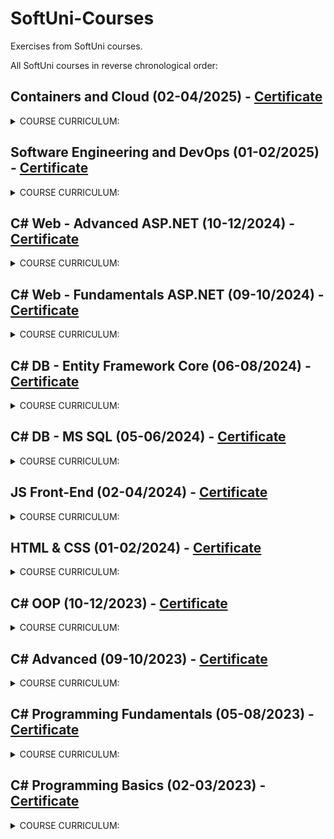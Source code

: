 # SoftUni-Courses
Exercises from SoftUni courses.

All SoftUni courses in reverse chronological order:
## Containers and Cloud (02-04/2025) - [Certificate](https://softuni.bg/certificates/details/242435/a44c6e1f)
<details>
  <summary>COURSE CURRICULUM:</summary>

  :white_check_mark: Linux and Linux Shell - Part I

  :white_check_mark: Linux and Linux Shell - Part II

  :white_check_mark: Containers and Docker

  :white_check_mark: Docker Compose and Container Orchestration

  :white_check_mark: Cloud Computing

  :white_check_mark: Infrastructure as Code

  :white_check_mark: App Monitoring Tools
</details>

## Software Engineering and DevOps (01-02/2025) - [Certificate](https://softuni.bg/certificates/details/238864/a6f48543)
<details>
  <summary>COURSE CURRICULUM:</summary>

  :white_check_mark: Software Engineering Fundamentals

  :white_check_mark: Introduction to DevOps and Software Development Methodologies

  :white_check_mark: Version Control with Git

  :white_check_mark: Automated Testing

  :white_check_mark: Continuous Integration and Continuous Delivery (CI/CD) with GiHub Actions

  :white_check_mark: Continuous Integration and Continuous Delivery (CI/CD) with Jenkins

  :white_check_mark: Development Workflow

  :white_check_mark: Software Development Methodologies
</details>

## C# Web - Advanced ASP.NET (10-12/2024) - [Certificate](https://softuni.bg/certificates/details/232774/175fc259)
<details>
  <summary>COURSE CURRICULUM:</summary>

  :white_check_mark: Routing and Binding, Views, DI and Services

  :white_check_mark: Application Flow, Filters & Middleware

  :white_check_mark: Web API

  :white_check_mark: Web Application Security and ASP.NET Core

  :white_check_mark: ASP.NET Core Identity, External Login and JSON Web Tokens

  :white_check_mark: Project Architecture

  :white_check_mark: Testing

  :white_check_mark: Advanced Topics

  :white_check_mark: SignalR

  :white_check_mark: Azure, Deployment and CI
</details>

## C# Web - Fundamentals ASP.NET (09-10/2024) - [Certificate](https://softuni.bg/certificates/details/228329/31231b7b)
<details>
  <summary>COURSE CURRICULUM:</summary>

  :white_check_mark: Internet Explained

  :white_check_mark: HTTP Protocol

  :white_check_mark: ASP.NET Core Introduction

  :white_check_mark: ASP.NET and Databases

  :white_check_mark: State Management & Asynchronous Processing

  :white_check_mark: ASP.NET Core Identity
</details>

## C# DB - Entity Framework Core (06-08/2024) - [Certificate](https://softuni.bg/certificates/details/221122/a9070d78)
<details>
  <summary>COURSE CURRICULUM:</summary>
  
  :white_check_mark: ORM Fundamentals
  
  :white_check_mark: Entity Framework Introduction

  :white_check_mark: Entity Relations

  :white_check_mark: LINQ

  :white_check_mark: Advanced Querying

  :white_check_mark: Migrations in Entity Framework Core

  :white_check_mark: JSON Processing

  :white_check_mark: XML Processing

  :white_check_mark: Entity Framework Core Essentials for ASP.NET

  :white_check_mark: Best Practices And Architecture

  :white_check_mark: NoSQL
</details>

## C# DB - MS SQL (05-06/2024) - [Certificate](https://softuni.bg/certificates/details/216747/4c422610)
<details>
  <summary>COURSE CURRICULUM:</summary>
  
  :white_check_mark: Databases Introduction
  
  :white_check_mark: CRUD

  :white_check_mark: Table Relations

  :white_check_mark: Built-in Functions

  :white_check_mark: Subqueries and Joins

  :white_check_mark: Indices and Data Aggregation

  :white_check_mark: Functions and Stored Procedures

  :white_check_mark: Triggers and Transactions
</details>

## JS Front-End (02-04/2024) - [Certificate](https://softuni.bg/certificates/details/212349/4de170c5)
<details>
  <summary>COURSE CURRICULUM:</summary>
  
  :white_check_mark: JS Syntax Fundamentals
  
  :white_check_mark: JS Arrays & Strings

  :white_check_mark: Functions and Statements

  :white_check_mark: Objects and Classes

  :white_check_mark: DOM Introduction

  :white_check_mark: DOM Manipulation and Events

  :white_check_mark: HTTP and REST

  :white_check_mark: Asynchronous Programming
</details>

## HTML & CSS (01-02/2024) - [Certificate](https://softuni.bg/certificates/details/205241/87dd0020)
<details>
  <summary>COURSE CURRICULUM:</summary>
  
  :white_check_mark: Introduction to HTML & CSS
  
  :white_check_mark: Typography in CSS

  :white_check_mark: Box Model & Position

  :white_check_mark: CSS Layout - Flexbox

  :white_check_mark: Responsive Web Design

  :white_check_mark: Form & Working with Forms
</details>

## C# OOP (10-12/2023) - [Certificate](https://softuni.bg/certificates/details/200380/eb8dd088)
<details>
  <summary>COURSE CURRICULUM:</summary>
  
  :white_check_mark: Inheritance
  
  :white_check_mark: Encapsulation

  :white_check_mark: Interfaces and Abstraction

  :white_check_mark: Polymorphism

  :white_check_mark: Exception Handling

  :white_check_mark: SOLID

  :white_check_mark: Reflection and Attributes

  :white_check_mark: Unit Testing

  :white_check_mark: Mocking and Test Driven Development

  :white_check_mark: Design Patterns
</details>

## C# Advanced (09-10/2023) - [Certificate](https://softuni.bg/certificates/details/188405/77d72667)
<details>
  <summary>COURSE CURRICULUM:</summary>
  
  :white_check_mark: Stacks and Queues
  
  :white_check_mark: Multidimensional Arrays

  :white_check_mark: Sets and Dictionaries Advanced

  :white_check_mark: Streams, Files and Directories

  :white_check_mark: Functional Programming

  :white_check_mark: Defining Classes

  :white_check_mark: Implementing Linked List

  :white_check_mark: Implementing Stack and Queue

  :white_check_mark: Generics

  :white_check_mark: Iterators and Comparators
</details>

## C# Programming Fundamentals (05-08/2023) - [Certificate](https://softuni.bg/certificates/details/179471/5368a254)
<details>
  <summary>COURSE CURRICULUM:</summary>
  
  :white_check_mark: Basic Syntax, Conditional Statements and Loops
  
  :white_check_mark: Git and GitHub

  :white_check_mark: Data Types and Variables

  :white_check_mark: HTTP Basics

  :white_check_mark: Arrays

  :white_check_mark: HTML & CSS Basics

  :white_check_mark: Methods

  :white_check_mark: Software Development Concepts - Part 1

  :white_check_mark: List

  :white_check_mark: Objects and Classes

  :white_check_mark: Bitwise Operations

  :white_check_mark: Associative Arrays

  :white_check_mark: Software Development Concepts - Part 2

  :white_check_mark: Text Processing

  :white_check_mark: Problem Solving

  :white_check_mark: Regular Expressions

  :white_check_mark: Database Basics

  :white_check_mark: QA Introduction

  :white_check_mark: Basic Web Project
</details>

## C# Programming Basics (02-03/2023) - [Certificate](https://softuni.bg/certificates/details/163712/8d167956)
<details>
  <summary>COURSE CURRICULUM:</summary>
  
  :white_check_mark: First Steps In Coding
  
  :white_check_mark: Conditional Statements

  :white_check_mark: Conditional Statements Advanced

  :white_check_mark: For-Loop

  :white_check_mark: While-Loop

  :white_check_mark: Nested Loops
</details>
